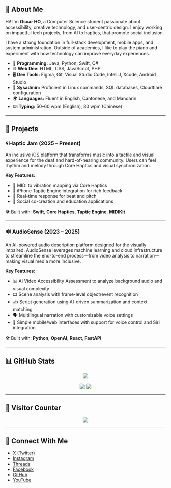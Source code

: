 ## 👋 About Me
Hi! I'm **Oscar HO**, a Computer Science student passionate about accessibility, creative technology, and user-centric design. I enjoy working on impactful tech projects, from AI to haptics, that promote social inclusion.

I have a strong foundation in full-stack development, mobile apps, and system administration. Outside of academics, I like to play the piano and experiment with how technology can improve everyday experiences.

- 🧠 **Programming:** Java, Python, Swift, C#
- 🌐 **Web Dev:** HTML, CSS, JavaScript, PHP
- 🖥️ **Dev Tools:** Figma, Git, Visual Studio Code, IntelliJ, Xcode, Android Studio
- 🐧 **Sysadmin:** Proficient in Linux commands, SQL databases, Cloudflare configuration
- 🌍 **Languages:** Fluent in English, Cantonese, and Mandarin
- ⌨️ **Typing:** 50–60 wpm (English), 30 wpm (Chinese)

---

## 🚀 Projects

### 🌀 Haptic Jam (2025 – Present)
An inclusive iOS platform that transforms music into a tactile and visual experience for the deaf and hard-of-hearing community. Users can feel rhythm and melody through Core Haptics and visual synchronization.

**Key Features:**
- 🎼 MIDI to vibration mapping via Core Haptics
- 📲 iPhone Taptic Engine integration for rich feedback
- 🔁 Real-time response for beat and pitch
- 👥 Social co-creation and education applications

🛠️ Built with: **Swift**, **Core Haptics**, **Taptic Engine**, **MIDIKit**  

---

### 🔊 AudioSense (2023 – 2025)
An AI-powered audio description platform designed for the visually impaired. AudioSense leverages machine learning and cloud infrastructure to streamline the end-to-end process—from video analysis to narration—making visual media more inclusive.

**Key Features:**
- 📊 AI Video Accessibility Assessment to analyze background audio and visual complexity
- 🎞️ Scene analysis with frame-level object/event recognition
- ✍️ Script generation using AI-driven summarization and context matching
- 🗣️ Multilingual narration with customizable voice settings
- 📱 Simple mobile/web interfaces with support for voice control and Siri integration

🛠️ Built with: **Python**, **OpenAI**, **React**, **FastAPI**

---

## 📊 GitHub Stats
<div align="center">
  <img src="https://github-profile-summary-cards.vercel.app/api/cards/profile-details?username=Flucus&theme=dark" />
  <br><br>
  <img src="https://github-readme-stats.vercel.app/api?username=Flucus&count_private=true&show_icons=true&theme=dark" />
  <img src="https://github-readme-stats.vercel.app/api/top-langs/?username=Flucus&layout=compact&langs_count=12&theme=dark" />
</div>

---

## 👀 Visitor Counter
<p align="center">
  <img src="https://profile-counter.glitch.me/Flucus/count.svg" />
</p>

---

## 🔗 Connect With Me
- [X (Twitter)](https://x.com/Flucus0929/)
- [Instagram](https://www.instagram.com/flucus.idv.hk/)
- [Threads](https://www.threads.net/@flucus.idv.hk/)
- [Facebook](https://www.facebook.com/flucus0929)
- [GitHub](https://github.com/Flucus)
- [YouTube](https://www.youtube.com/channel/UCDPqwAfdIp-YyGrNL7T4n6g)
